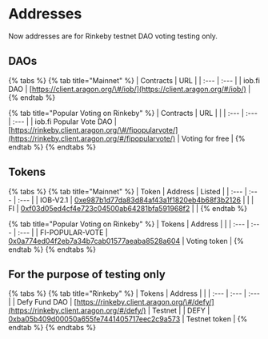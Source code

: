 # Addresses

Now addresses are for Rinkeby testnet DAO voting testing only. 

## DAOs

{% tabs %}
{% tab title="Mainnet" %}
| Contracts | URL |
| :--- | :--- |
| iob.fi DAO | [https://client.aragon.org/\#/iob/](https://client.aragon.org/#/iob/) |
{% endtab %}

{% tab title="Popular Voting on Rinkeby" %}
| Contracts | URL |  |
| :--- | :--- | :--- |
| iob.fi Popular Vote DAO | [https://rinkeby.client.aragon.org/\#/fipopularvote/](https://rinkeby.client.aragon.org/#/fipopularvote/) | Voting for free |
{% endtab %}
{% endtabs %}

## Tokens

{% tabs %}
{% tab title="Mainnet" %}
| Token | Address | Listed |
| :--- | :--- | :--- |
| IOB-V2.1 | [0xe987b1d77da83d84af43a1f1820eb4b68f3b2126](https://etherscan.io/token/0xe987b1d77da83d84af43a1f1820eb4b68f3b2126) |  |
| FI | [0xf03d05ed4cf4e723c04500ab64281bfa591968f2](https://etherscan.io/token/0xf03d05ed4cf4e723c04500ab64281bfa591968f2) |  |
{% endtab %}

{% tab title="Popular Voting on Rinkeby" %}
| Tokens | Address |  |
| :--- | :--- | :--- |
| FI-POPULAR-VOTE | [0x0a774ed04f2eb7a34b7cab01577aeaba8528a604](https://rinkeby.etherscan.io/token/0x0a774ed04f2eb7a34b7cab01577aeaba8528a604) | Voting token |
{% endtab %}
{% endtabs %}

## For the purpose of testing only

{% tabs %}
{% tab title="Rinkeby" %}
| Tokens | Address |  |
| :--- | :--- | :--- |
| Defy Fund DAO | [https://rinkeby.client.aragon.org/\#/defy/](https://rinkeby.client.aragon.org/#/defy/) | Testnet |
| DEFY | [0xba05b409d00050a655fe7441405717eec2c9a573](https://rinkeby.etherscan.io/token/0xba05b409d00050a655fe7441405717eec2c9a573) | Testnet token |
{% endtab %}
{% endtabs %}




